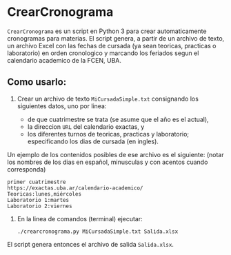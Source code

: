 # CrearCronograma

`CrearCronograma` es un script en Python 3 para crear automaticamente 
cronogramas para materias. El script genera, a partir de un archivo de texto, 
un archivo Excel con las fechas de cursada (ya sean teoricas, practicas o 
laboratorio) en orden cronologico y marcando los feriados segun el calendario 
academico de la FCEN, UBA. 

## Como usarlo:

1. Crear un archivo de texto `MiCursadaSimple.txt` consignando los siguientes
   datos, uno por linea:

   - de que cuatrimestre se trata (se asume que el año es el actual),
   - la direccion `URL` del calendario exactas, y
   - los diferentes turnos de teoricas, practicas y laboratorio; especificando
     los dias de cursada (en ingles).

Un ejemplo de los contenidos posibles de ese archivo es el siguiente: 
(notar los nombres de los dias en español, minusculas y con acentos cuando corresponda)

    primer cuatrimestre
    https://exactas.uba.ar/calendario-academico/ 
    Teoricas:lunes,miércoles
    Laboratorio 1:martes
    Laboratorio 2:viernes

1. En la linea de comandos (terminal) ejecutar:

    `./crearcronograma.py MiCursadaSimple.txt Salida.xlsx`

El script genera entonces el archivo de salida `Salida.xlsx`.
